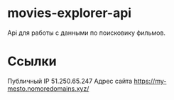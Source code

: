 # movies-explorer-api
Api для работы с данными по поисковику фильмов.

# Ссылки
Публичный IP 51.250.65.247 Адрес сайта https://my-mesto.nomoredomains.xyz/
